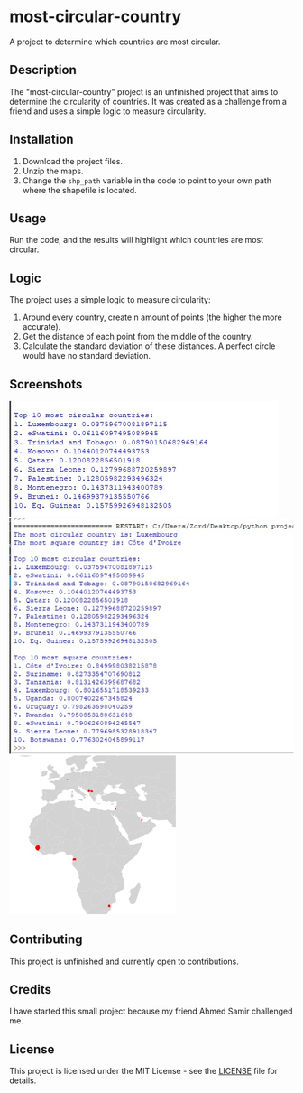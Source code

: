 # most-circular-country

A project to determine which countries are most circular.

## Description

The "most-circular-country" project is an unfinished project that aims to determine the circularity of countries. It was created as a challenge from a friend and uses a simple logic to measure circularity.

## Installation

1. Download the project files.
2. Unzip the maps.
3. Change the `shp_path` variable in the code to point to your own path where the shapefile is located.

## Usage

Run the code, and the results will highlight which countries are most circular.

## Logic

The project uses a simple logic to measure circularity:
1. Around every country, create n amount of points (the higher the more accurate).
2. Get the distance of each point from the middle of the country.
3. Calculate the standard deviation of these distances. A perfect circle would have no standard deviation.

## Screenshots

![Screenshot 1](image_2024-05-10_182809173.png)
![Screenshot 2](image_2024-05-10_182827140.png)
![Screenshot 3](image_2024-05-10_182840381.png)

## Contributing

This project is unfinished and currently open to contributions.

## Credits

I have started this small project because my friend Ahmed Samir challenged me.

## License

This project is licensed under the MIT License - see the [LICENSE](LICENSE) file for details.
